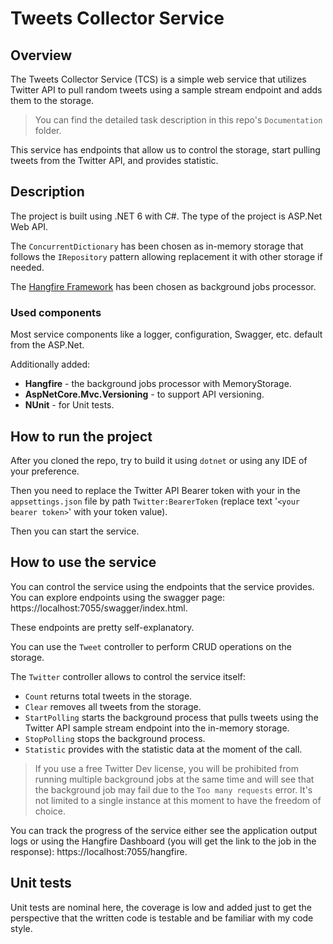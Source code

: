 # Tweets Collector Service

## Overview

The Tweets Collector Service (TCS) is a simple web service that utilizes Twitter API to pull random tweets using a sample stream endpoint and adds them to the storage.

> You can find the detailed task description in this repo's `Documentation` folder.

This service has endpoints that allow us to control the storage, start pulling tweets from the Twitter API, and provides statistic.

## Description

The project is built using .NET 6 with C#. The type of the project is ASP.Net Web API.

The `ConcurrentDictionary` has been chosen as in-memory storage that follows the `IRepository` pattern allowing replacement it with other storage if needed.

The [Hangfire Framework](https://www.hangfire.io) has been chosen as background jobs processor.

### Used components

Most service components like a logger, configuration, Swagger, etc. default from the ASP.Net.

Additionally added:

- **Hangfire** - the background jobs processor with MemoryStorage.
- **AspNetCore.Mvc.Versioning** - to support API versioning.
- **NUnit** - for Unit tests.

## How to run the project

After you cloned the repo, try to build it using `dotnet` or using any IDE of your preference.

Then you need to replace the Twitter API Bearer token with your in the `appsettings.json` file by path `Twitter:BearerToken` (replace text '`<your bearer token>`' with your token value).

Then you can start the service.

## How to use the service

You can control the service using the endpoints that the service provides. You can explore endpoints using the swagger page: https://localhost:7055/swagger/index.html.

These endpoints are pretty self-explanatory.

You can use the `Tweet` controller to perform CRUD operations on the storage.

The `Twitter` controller allows to control the service itself:

- `Count` returns total tweets in the storage.
- `Clear` removes all tweets from the storage.
- `StartPolling` starts the background process that pulls tweets using the Twitter API sample stream endpoint into the in-memory storage.
- `StopPolling` stops the background process.
- `Statistic` provides with the statistic data at the moment of the call.

> If you use a free Twitter Dev license, you will be prohibited from running multiple background jobs at the same time and will see that the background job may fail due to the `Too many requests` error. It's not limited to a single instance at this moment to have the freedom of choice.

You can track the progress of the service either see the application output logs or using the Hangfire Dashboard (you will get the link to the job in the response): https://localhost:7055/hangfire.

## Unit tests

Unit tests are nominal here, the coverage is low and added just to get the perspective that the written code is testable and be familiar with my code style.
